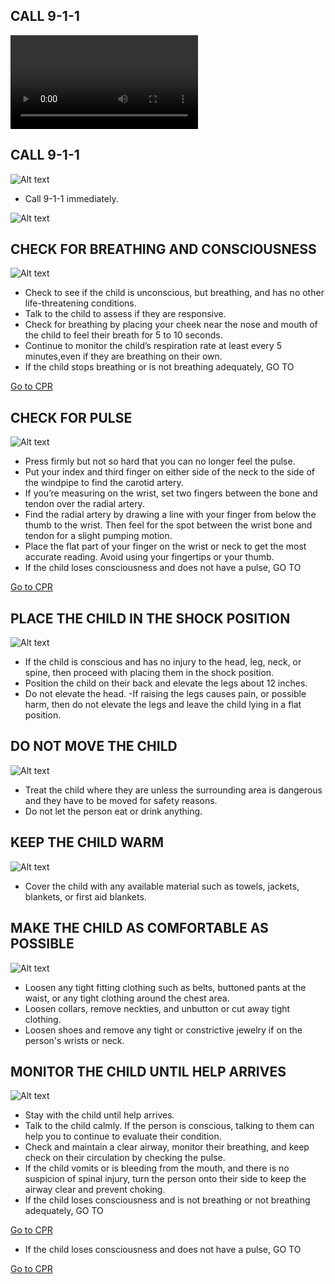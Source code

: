 <h2>CALL 9-1-1</h2>

<video controls="controls">
    <source src="/Videos\shockAllAges.mp4" type="video/mp4" />
</video>

## CALL 9-1-1

![Alt text](/Images/AdultShock/adultshock8.jpg)

- Call 9-1-1 immediately.

![Alt text](/Images/AdultShock/adultShock1.jpg)

<h2>CHECK FOR BREATHING AND CONSCIOUSNESS</h2>

![Alt text](/Images/ChildShock/childShock1.jpg)

- Check to see if the child is unconscious, but breathing, and has no other life-threatening conditions.
- Talk to the child to assess if they are responsive.
- Check for breathing by placing your cheek near the nose and mouth of the child to feel their breath for 5 to 10 seconds.
- Continue to monitor the child’s respiration rate at least every 5 minutes,even if they are breathing on their own.
- If the child stops breathing or is not breathing adequately, GO TO

[Go to CPR](/instructions/0/0/10)

<h2>CHECK FOR PULSE</h2>

![Alt text](/Images/AdultShock/adultShock7.jpg)

- Press firmly but not so hard that you can no longer feel the pulse.
- Put your index and third finger on either side of the neck to the side of the windpipe to find the carotid artery.
- If you’re measuring on the wrist, set two fingers between the bone and tendon over the radial artery.
- Find the radial artery by drawing a line with your finger from below the thumb to the wrist. Then feel for the spot between the wrist bone and tendon for a slight pumping motion.
- Place the flat part of your finger on the wrist or neck to get the most accurate reading. Avoid using your fingertips or your thumb.
- If the child loses consciousness and does not have a pulse, GO TO

[Go to CPR](/instructions/3/2/8)

<h2>PLACE THE CHILD IN THE SHOCK POSITION</h2>

![Alt text](/Images/AdultShock/adultShock12.jpg)

- If the child is conscious and has no injury to the head, leg, neck, or spine, then proceed with placing them in the shock position.
- Position the child on their back and elevate the legs about 12 inches.
- Do not elevate the head.
  -If raising the legs causes pain, or possible harm, then do not elevate the legs and leave the child lying in a flat position.

<h2>DO NOT MOVE THE CHILD</h2>

![Alt text](/Images/AdultShock/adultShock13.jpg)

- Treat the child where they are unless the surrounding area is dangerous and they have to be moved for safety reasons.
- Do not let the person eat or drink anything.

<h2>KEEP THE CHILD WARM</h2>

![Alt text](/Images/ChildShock/childShock4.jpg)

- Cover the child with any available material such as towels, jackets, blankets, or first aid blankets.

<h2>MAKE THE CHILD AS COMFORTABLE AS POSSIBLE</h2>

![Alt text](/Images/ChildShock/childShock4.jpg)

- Loosen any tight fitting clothing such as belts, buttoned pants at the waist, or any tight clothing around the chest area.
- Loosen collars, remove neckties, and unbutton or cut away tight clothing.
- Loosen shoes and remove any tight or constrictive jewelry if on the person's wrists or neck.

<h2>MONITOR THE CHILD UNTIL HELP ARRIVES</h2>

![Alt text](/Images/ChildShock/childShock4.jpg)

- Stay with the child until help arrives.
- Talk to the child calmly. If the person is conscious, talking to them can help you to continue to evaluate their condition.
- Check and maintain a clear airway, monitor their breathing, and keep check on their circulation by checking the pulse.
- If the child vomits or is bleeding from the mouth, and there is no suspicion of spinal injury, turn the person onto their side to keep the airway clear and prevent choking.
- If the child loses consciousness and is not breathing or not breathing adequately, GO TO

[Go to CPR](/instructions/0/0/13)

- If the child loses consciousness and does not have a pulse, GO TO

[Go to CPR](/instructions/3/2/8)
